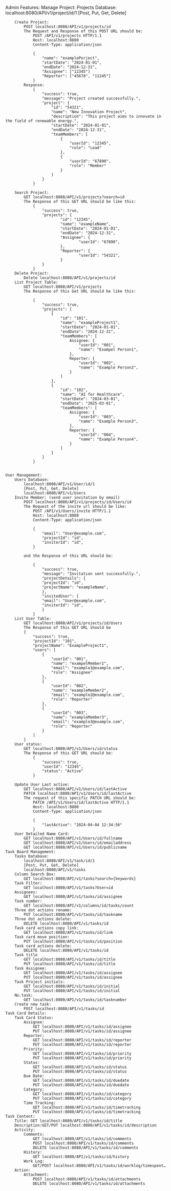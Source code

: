 Admin Features:
    Manage Project:
        Projects Database:
            localhost:8080/API/v1/project/id/1
            [Post, Put, Get, Delete]

        Create Project:
            POST localhost:8080/API/v1/projects/id
            The Request and Response of this POST URL should be:
                POST /API/v1/projects HTTP/1.1
                Host: localhost:8080
                Content-Type: application/json

                {
                    "name": "examplePorject",
                    "startDate": "2024-01-01",
                    "endDate": "2024-12-31",
                    "Assignee": ["12345"]
                    "Reporter": ["45678", "11245"]
                }
            Response:
                {
                    "success": true,
                    "message": "Project created successfully.",
                    "project": {
                        "id": "54321",
                        "name": "New Innovation Project",
                        "description": "This project aims to innovate in the field of renewable energy.",
                        "startDate": "2024-01-01",
                        "endDate": "2024-12-31",
                        "teamMembers": [
                            {
                                "userId": "12345",
                                "role": "Lead"
                            },
                            {
                                "userId": "67890",
                                "role": "Member"
                            }
                        ]
                    }
                }

        Search Project:
            GET localhost:8080/API/v1/projects?search=id
            The Response of this GET URL should be like this:
                {
                    "success": true,
                    "projects": {
                            "id": "12345",
                            "name": "exampleName",
                            "startDate": "2024-01-01",
                            "endDate": "2024-12-31",
                            "Assignee": {
                                    "userId": "67890",
                            },
                            "Reporter": {
                                    "userId": "54321",
                            }
                    }
                }
        Delete Project:
            Delete localhost:8080/API/v1/projects/id
        List Project Table:
            GET localhost:8080/API/v1/projects
            The Response of this Get URL should be like this:

                {
                    "success": true,
                    "projects": [
                        {
                            "id": "101",
                            "name": "exampleProject1",
                            "startDate": "2024-01-01",
                            "endDate": "2024-12-31",
                            "teamMembers": [
                                Assignee: {
                                    "userId": "001",
                                    "name": "Exampel Person1",
                                },
                                Reporter: {
                                    "userId": "002",
                                    "name": "Example Person2",
                                }
                            ]
                        },
                        {
                            "id": "102",
                            "name": "AI for Healthcare",
                            "startDate": "2024-03-01",
                            "endDate": "2025-03-01",
                            "teamMembers": [
                                Assignee: {
                                    "userId": "003",
                                    "name": "Example Person3",
                                },
                                Reporter: {
                                    "userId": "004",
                                    "name": "Example Person4",
                                }
                            ]
                        }
                    ]
                }


    User Management:
        Users Database:
            localhost:8080/API/v1/User/id/1
            [Post, Put, Get, Delete]
            localhost:8080/API/v1/Users
        Invite Member: (send user invitation by email)
            POST localhost:8080/API/v1/projects/id/Users/id
            The Request of the invite url should be like:
                POST /API/v1/Users/invite HTTP/1.1
                Host: localhost:8080
                Content-Type: application/json

                {
                    "email": "User@example.com",
                    "projectId": "id",
                    "inviterId": "id",
                }

            and the Response of this URL should be:

                {
                    "success": true,
                    "message": "Invitation sent successfully.",
                    "projectDetails": {
                    "projectId": "id",
                    "projectName": "exampleName",
                    },
                    "invitedUser": {
                    "email": "User@example.com",
                    "inviterId": "id",
                    }
                }
        List User Table:
            GET localhost:8080/API/v1/projects/id/Users
            The Response of this GET URL should be
            {
                "success": true,
                "projectId": "101",
                "projectName": "ExampleProject1",
                "users": [
                    {
                        "userId": "001",
                        "name": "exampelMember1",
                        "email": "example1@example.com",
                        "role": "Assignee"
                    },
                    {
                        "userId": "002",
                        "name": "exampleMember2",
                        "email": "example2@example.com",
                        "role": "Reporter"
                    },
                    {
                        "userId": "003",
                        "name": "exampleMember3",
                        "email": "example3@example.com",
                        "role": "Reporter"
                    }
                ]
            }       
        User status:
            GET localhost:8080/API/v1/Users/id/status
            The Response of this GET URL should be:
                {
                    "success": true,
                    "userId": "12345",
                    "status": "Active"
                }

        Update User Last active:
            GET localhost:8080/API/v1/Users/id/lastActive
            PATCH localhost:8080/API/v1/Users/id/lastActive
            The request of this specific PATCH URL should be:
                PATCH /API/v1/Users/id/lastActive HTTP/1.1
                Host: localhost:8080
                Content-Type: application/json

                {
                    "lastActive": "2024-04-04 12:34:56"
                }
        User Detailed Name Card:
            GET localhost:8080/API/v1/Users/id/fullname
            GET localhost:8080/API/v1/Users/id/emailaddress
            GET localhost:8080/API/v1/Users/id/publicname
    Task Board Management:
        Tasks Database:
            localhost:8080/API/v1/task/id/1
            [Post, Put, Get, Delete]
            localhost:8080/API/v1/tasks
        Column Search Box:
	        GET localhost:8080/API/v1/tasks?search={keywords}
        Task Filter:
            GET localhost:8080/API/v1/tasks?User=id
        Assignees:
            GET localhost:8080/API/v1/tasks/id/assignee
        Task number:
            GET localhost:8080/API/v1/columns/id/tasks/count
        Three dot actions rename:
            PUT localhost:8080/API/v1/tasks/id/taskname
        Three dot actions delete:
            DELETE localhost:8080/API/v1/tasks/id
        Task card actions copy link:
            GET localhost:8080/API/v1/tasks/id/link
        Task card move position:
            PUT localhost:8080/API/v1/tasks/id/position
        Task card actions delete:
            DELETE localhost:8080/API/v1/tasks/id
        Task title
            GET localhost:8080/API/v1/tasks/id/title
            PUT localhost:8080/API/v1/tasks/id/title
        Task Assignee:
            GET localhost:8080/API/v1/tasks/id/assignee
            PUT localhost:8080/API/v1/tasks/id/assignee
        Task Project initials:
            GET localhost:8080/API/v1/tasks/id/initial
            PUT localhost:8080/API/v1/tasks/id/initial
        No.task:
            GET localhost:8080/API/v1/tasks/id/tasknumber
        Create new task:
            POST localhost:8080/API/v1/tasks/id
    Task Card Details:
        Task Card Status:
            Assignee: 
                GET localhost:8080/API/v1/tasks/id/assignee
                PUT localhost:8080/API/v1/tasks/id/assignee
            Reporter: 
                GET localhost:8080/API/v1/tasks/id/reporter
                PUT localhost:8080/API/v1/tasks/id/reporter
            Priority: 
                GET localhost:8080/API/v1/tasks/id/priority
                PUT localhost:8080/API/v1/tasks/id/priority
            Status: 
                GET localhost:8080/API/v1/tasks/id/status
                PUT localhost:8080/API/v1/tasks/id/status
            Due Date: 
                GET localhost:8080/API/v1/tasks/id/duedate
                PUT localhost:8080/API/v1/tasks/id/duedate
            Category:
                GET localhost:8080/API/v1/tasks/id/category
                PUT localhost:8080/API/v1/tasks/id/category
            Time Tracking: 
                GET localhost:8080/API/v1/tasks/id/timetracking
                PUT localhost:8080/API/v1/tasks/id/timetracking
    Task Content:
        Title: GET localhost:8080/API/v1/tasks/id/title
        Description:GET/PUT localhost:8080/API/v1/tasks/id/description
        Activity:
            Comments: 
                GET localhost:8080/API/v1/tasks/id/comments
                POST localhost:8080/API/v1/tasks/id/comments
                DELETE localhost:8080/API/v1/tasks/id/comments	
            History: 
                GET localhost:8080/API/v1/tasks/id/history
            Work Log: 
                GET/POST localhost:8080/API/v1/tasks/id/worklog/timespent…
        Action:
            Attachment:
                POST localhost:8080/API/v1/tasks/id/attachments
                DELETE localhost:8080/API/v1/tasks/id/attachments
        



